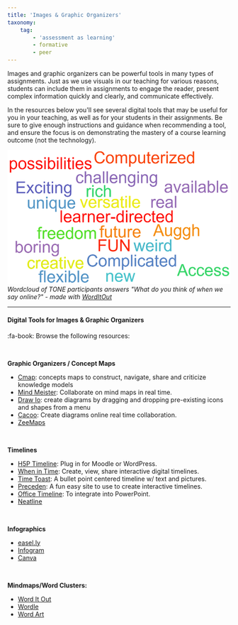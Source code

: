 ```yaml
---
title: 'Images & Graphic Organizers'
taxonomy:
    tag:
        - 'assessment as learning'
        - formative
        - peer
---
```



Images and graphic organizers can be powerful tools in many types of assignments. Just as we use visuals in our teaching for various reasons, students can include them in assignments to engage the reader, present complex information quickly and clearly, and communicate effectively.

In the resources below you'll see several digital tools that may be useful for you in your teaching, as well as for your students in their assignments.  Be sure to give enough instructions and guidance when recommending a tool, and ensure the focus is on demonstrating the mastery of a course learning outcome (not the technology).


![](online-adjectives.png)
*Wordcloud of TONE participants answers "What do you think of when we say online?" - made with [WordItOut](https://worditout.com/)*

---

#### Digital Tools for Images & Graphic Organizers

:fa-book: Browse the following resources:

&nbsp;

**Graphic Organizers / Concept Maps**
- [Cmap](https://cmap.ihmc.us/): concepts maps to construct, navigate, share and criticize knowledge models
- [Mind Meister](https://www.mindmeister.com/): Collaborate on mind maps in real time.
- [Draw Io](https://app.diagrams.net/): create diagrams by dragging and dropping pre-existing icons and shapes from a menu
- [Cacoo](https://cacoo.com/): Create diagrams online real time collaboration.
- [ZeeMaps](https://www.zeemaps.com/)

&nbsp;

**Timelines**
- [H5P Timeline](https://h5p.org/timeline): Plug in for Moodle or WordPress.
- [When in Time](http://ww7.whenintime.com/): Create, view, share interactive digital timelines.
- [Time Toast](https://www.timetoast.com/): A bullet point centered timeline w/ text and pictures.
- [Preceden](https://www.preceden.com/?utm_source=timerime&utm_campaign=homepage): A fun easy site to use to create interactive timelines.
- [Office Timeline](https://www.officetimeline.com/): To integrate into PowerPoint.
- [Neatline](http://neatline.org/)

&nbsp;

**Infographics**
- [easel.ly](http://www.easel.ly/)
- [Infogram](https://infogram.com/)
- [Canva](https://www.canva.com/create/infographics/)

&nbsp;

**Mindmaps/Word Clusters:**
- [Word It Out](http://worditout.com/)
- [Wordle](http://www.wordle.net/)
- [Word Art](https://wordart.com/)
